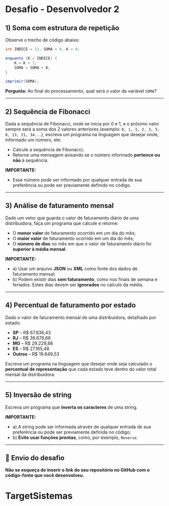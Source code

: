 # Desafio - Desenvolvedor 2

## 1) Soma com estrutura de repetição

Observe o trecho de código abaixo:

```csharp
int INDICE = 13, SOMA = 0, K = 0;

enquanto (K < INDICE) {
    K = K + 1;
    SOMA = SOMA + K;
}

imprimir(SOMA);
```

**Pergunta:** Ao final do processamento, qual será o valor da variável `SOMA`?

---

## 2) Sequência de Fibonacci

Dada a sequência de Fibonacci, onde se inicia por 0 e 1, e o próximo valor sempre será a soma dos 2 valores anteriores (exemplo: `0, 1, 1, 2, 3, 5, 8, 13, 21, 34...`), escreva um programa na linguagem que desejar onde, informado um número, ele:

- Calcule a sequência de Fibonacci;
- Retorne uma mensagem avisando se o número informado **pertence ou não** à sequência.

**IMPORTANTE:**
- Esse número pode ser informado por qualquer entrada de sua preferência ou pode ser previamente definido no código.

---

## 3) Análise de faturamento mensal

Dado um vetor que guarda o valor de faturamento diário de uma distribuidora, faça um programa que calcule e retorne:

- O **menor valor** de faturamento ocorrido em um dia do mês;
- O **maior valor** de faturamento ocorrido em um dia do mês;
- O **número de dias** no mês em que o valor de faturamento diário foi **superior à média mensal**.

**IMPORTANTE:**

- a) Usar um arquivo **JSON** ou **XML** como fonte dos dados de faturamento mensal;
- b) Podem existir dias **sem faturamento**, como nos finais de semana e feriados. Estes dias devem ser **ignorados** no cálculo da média.

---

## 4) Percentual de faturamento por estado

Dado o valor de faturamento mensal de uma distribuidora, detalhado por estado:

- **SP** – R$ 67.836,43  
- **RJ** – R$ 36.678,66  
- **MG** – R$ 29.229,88  
- **ES** – R$ 27.165,48  
- **Outros** – R$ 19.849,53  

Escreva um programa na linguagem que desejar onde seja calculado o **percentual de representação** que cada estado teve dentro do valor total mensal da distribuidora.

---

## 5) Inversão de string

Escreva um programa que **inverta os caracteres** de uma string.

**IMPORTANTE:**

- a) A string pode ser informada através de qualquer entrada de sua preferência ou pode ser previamente definida no código;
- b) **Evite usar funções prontas**, como, por exemplo, `Reverse`.

---

## 🚀 Envio do desafio

**Não se esqueça de inserir o link do seu repositório no GitHub com o código-fonte que você desenvolveu.**
# TargetSistemas
